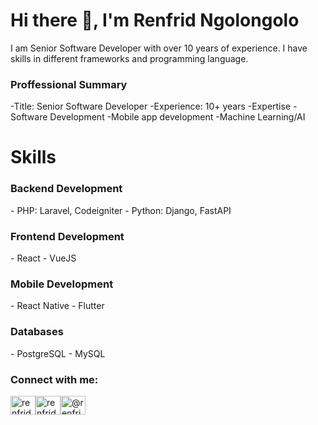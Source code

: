 <h1>Hi there 👋, I'm Renfrid Ngolongolo</h1> 
<p>I am Senior Software Developer with over 10 years of experience. I have skills in different frameworks and programming language. </p> 

<h3>Proffessional Summary</h3>
-Title: Senior Software Developer
-Experience: 10+ years
-Expertise
  -Software Development
  -Mobile app development
  -Machine Learning/AI

<h1>Skills</h1>

<h3>Backend Development</h3>
- PHP: Laravel, Codeigniter
- Python: Django, FastAPI

 <h3>Frontend Development</h3>
- React
- VueJS

<h3>Mobile Development</h3>
- React Native
- Flutter

<h3>Databases</h3>
- PostgreSQL
- MySQL


<h3>Connect with me:</h3>
<p>
<a href="https://twitter.com/renfrid" target="blank"><img align="center" src="https://raw.githubusercontent.com/rahuldkjain/github-profile-readme-generator/master/src/images/icons/Social/twitter.svg" alt="renfrid" height="30" width="40" /></a><a href="https://www.linkedin.com/in/renfrid-william-ngolongolo-4b81a137" target="blank"><img align="center" src="https://raw.githubusercontent.com/rahuldkjain/github-profile-readme-generator/master/src/images/icons/Social/linked-in-alt.svg" alt="renfrid-william-ngolongolo-4b81a137" height="30" width="40" /></a><a href="https://www.instagram.com/renfridwilliam/" target="blank"><img align="center" src="https://raw.githubusercontent.com/rahuldkjain/github-profile-readme-generator/master/src/images/icons/Social/instagram.svg" alt="@renfridwilliam" height="30" width="40" /></a>
</p>





</div>



